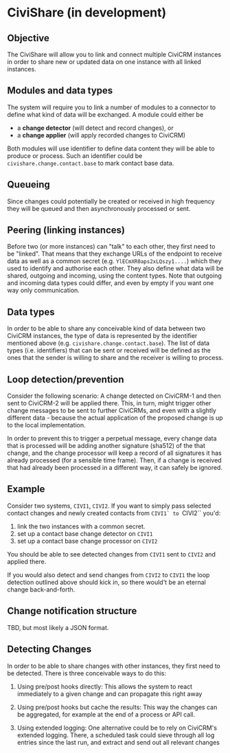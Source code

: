 # CiviShare (in development)

## Objective

The CiviShare will allow you to link and connect multiple CiviCRM instances
in order to share new or updated data on one instance with all linked instances.

## Modules and data types

The system will require you to link a number of modules to a connector
to define what kind of data will be exchanged. A module could either be
* a **change detector** (will detect and record changes), or
* a **change applier** (will apply recorded changes to CiviCRM)

Both modules will use identifier to define data content they will be able to
produce or process. Such an identifier could be ``civishare.change.contact.base`` to
mark contact base data.

## Queueing

Since changes could potentially be created or received in high frequency
they will be queued and then asynchronously processed or sent.

## Peering (linking instances)

Before two (or more instances) can "talk" to each other, they first need to
be "linked". That means that they exchange URLs of the endpoint to receive data
as well as a common secret (e.g. ``YlECmXR0aps2xLQszy1....``)
which they used to identify and authorise each other. They also define
what data will be shared, outgoing and incoming, using the content types.
Note that outgoing and incoming data types could differ, and even by empty
if you want one way only communication.

## Data types

In order to be able to share any conceivable kind of data
between two CiviCRM instances, the type of data is represented by
the identifier mentioned above (e.g. ``civishare.change.contact.base``).
The list of data types (i.e. identifiers) that can be sent or received will be
defined as the ones that the sender is willing to share and the
receiver is willing to process.


## Loop detection/prevention

Consider the following scenario: A change detected on CiviCRM-1
and then sent to CiviCRM-2 will be applied there. This, in turn,
might trigger other change messages to be sent to further CiviCRMs,
and even with a slightly different data - because the actual application
of the proposed change is up to the local implementation.

In order to prevent this to trigger a perpetual message, every change data
that is processed will be adding another signature (sha512) of
the that change, and the change processor will keep a record of
all signatures it has already processed (for a sensible time frame).
Then, if a change is received that had already been processed in
a different way, it can safely be ignored.


## Example

Consider two systems, ``CIVI1``, ``CIVI2``. If you want to simply pass
selected contact changes and newly created contacts from ``CIVI1` to ``CIVI2``
you'd:
1. link the two instances with a common secret.
2. set up a contact base change detector on ``CIVI1``
3. set up a contact base change processor on ``CIVI2``

You should be able to see detected changes from ``CIVI1`` sent to ``CIVI2``
and applied there.

If you would also detect and send changes from ``CIVI2`` to ``CIVI1`` the
loop detection outlined above should kick in, so there would't be an eternal
change back-and-forth.

## Change notification structure

TBD, but most likely a JSON format.


## Detecting Changes

In order to be able to share changes with other instances, they first
need to be detected. There is three conceivable ways to do this:

1. Using pre/post hooks directly: This allows the system to react
   immediately to a given change and can propagate this right away

2. Using pre/post hooks but cache the results: This way the changes
   can be aggregated, for example at the end of a process or API call.

3. Using extended logging: One alternative could be to rely on
   CiviCRM's extended logging. There, a scheduled task could sieve
   through all log entries since the last run, and extract and send out all
   relevant changes

